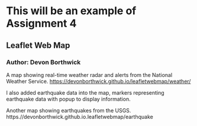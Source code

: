 # This will be an example of Assignment 4
## Leaflet Web Map
### Author: Devon Borthwick

A map showing real-time weather radar and alerts from the National Weather Service.
https://devonborthwick.github.io/leafletwebmap/weather/

I also added earthquake data into the map, markers representing earthquake data with popup to display information.

Another map showing earthquakes from the USGS.
https.//devonborthwick.github.io.leafletwebmap/earthquake